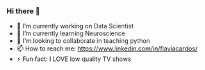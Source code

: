 ### Hi there 👋

- 🔭 I’m currently working on Data Scientist
- 🌱 I’m currently learning Neuroscience
- 👯 I'm looking to collaborate in teaching python
- 📫 How to reach me: https://www.linkedin.com/in/flaviacardos/
- ⚡ Fun fact: I LOVE low quality TV shows

<!--
**fcardoso0917/fcardoso0917** is a ✨ _special_ ✨ repository because its `README.md` (this file) appears on your GitHub profile.

Here are some ideas to get you started:

- 🔭 I’m currently working on ...
- 🌱 I’m currently learning ...
- 👯 I’m looking to collaborate on ...
- 🤔 I’m looking for help with ...
- 💬 Ask me about ...
- 📫 How to reach me: ...
- 😄 Pronouns: ...
- ⚡ Fun fact: ...
-->
